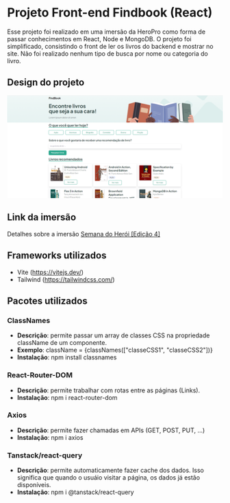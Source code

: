 # Projeto Front-end Findbook (React)

Esse projeto foi realizado em uma imersão da HeroPro como forma de passar conhecimentos em React, Node e MongoDB. O projeto foi simplificado, consistindo o front de ler os livros do backend e mostrar no site. Não foi realizado nenhum tipo de busca por nome ou categoria do livro.

## Design do projeto

<!-- <img src="./src/assets/imgs/design.png" > -->

![Desing da página](./src/assets/imgs/design.png)

## Link da imersão

Detalhes sobre a imersão [Semana do Herói [Edição 4]](https://herocodebr.notion.site/RoadMap-Semana-do-Her-i-Edi-o-4-7bf98455f83b46e6a808c66a37be405a)

## Frameworks utilizados

- Vite (https://vitejs.dev/)
- Tailwind (https://tailwindcss.com/)

## Pacotes utilizados

### ClassNames

- **Descrição**: permite passar um array de classes CSS na propriedade className de um componente.
- **Exemplo**: className = {classNames(["classeCSS1", "classeCSS2"])}
- **Instalação**: npm install classnames

### React-Router-DOM

- **Descrição**: permite trabalhar com rotas entre as páginas (Links).
- **Instalação**: npm i react-router-dom

### Axios

- **Descrição**: permite fazer chamadas em APIs (GET, POST, PUT, ...)
- **Instalação**: npm i axios

### Tanstack/react-query

- **Descrição**: permite automaticamente fazer cache dos dados. Isso significa que quando o usuáio visitar a página, os dados já estão disponíveis.
- **Instalação**: npm i @tanstack/react-query
